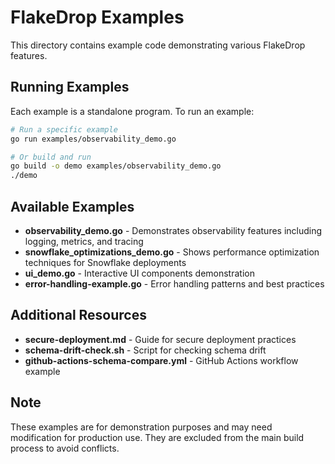 # FlakeDrop Examples

This directory contains example code demonstrating various FlakeDrop features.

## Running Examples

Each example is a standalone program. To run an example:

```bash
# Run a specific example
go run examples/observability_demo.go

# Or build and run
go build -o demo examples/observability_demo.go
./demo
```

## Available Examples

- **observability_demo.go** - Demonstrates observability features including logging, metrics, and tracing
- **snowflake_optimizations_demo.go** - Shows performance optimization techniques for Snowflake deployments
- **ui_demo.go** - Interactive UI components demonstration
- **error-handling-example.go** - Error handling patterns and best practices

## Additional Resources

- **secure-deployment.md** - Guide for secure deployment practices
- **schema-drift-check.sh** - Script for checking schema drift
- **github-actions-schema-compare.yml** - GitHub Actions workflow example

## Note

These examples are for demonstration purposes and may need modification for production use. They are excluded from the main build process to avoid conflicts.